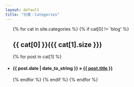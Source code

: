 ```yaml
---
layout: default
title: "分类：Categories"
---
```

<ul class="list-unstyled">
{% for cat in site.categories %} 
	{% if cat[0] != 'blog' %} 
		<a name="{{ cat[0] }}"></a>
		<h2>{{ cat[0] }}({{ cat[1].size }})</h2> 
		{% for post in cat[1] %} 
			<li><h4><span>{{ post.date | date_to_string }}</span> &raquo; <a href="{{ post.url }}">{{ post.title }}</a></h4></li>
		{% endfor %} 
   {% endif %} 
{% endfor %} 
</ul>
